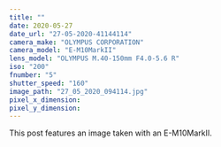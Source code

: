 ```yaml
---
title: ""
date: 2020-05-27
date_url: "27-05-2020-41144114"
camera_make: "OLYMPUS CORPORATION"
camera_model: "E-M10MarkII"
lens_model: "OLYMPUS M.40-150mm F4.0-5.6 R"
iso: "200"
fnumber: "5"
shutter_speed: "160"
image_path: "27_05_2020_094114.jpg"
pixel_x_dimension: 
pixel_y_dimension: 
---
```


This post features an image taken with an E-M10MarkII.
